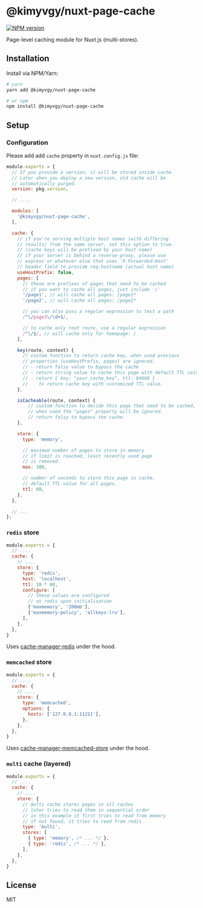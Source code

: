 # @kimyvgy/nuxt-page-cache
[![NPM version](https://img.shields.io/npm/v/@kimyvgy/nuxt-page-cache.svg)](https://www.npmjs.com/package/@kimyvgy/nuxt-page-cache)

Page-level caching module for Nuxt.js (multi-stores).

## Installation

Install via NPM/Yarn:

```bash
# yarn
yarn add @kimyvgy/nuxt-page-cache

# or npm
npm install @kimyvgy/nuxt-page-cache
```

## Setup

### Configuration

Please add add `cache` property in `nuxt.config.js` file:

```javascript
module.exports = {
  // If you provide a version, it will be stored inside cache.
  // Later when you deploy a new version, old cache will be
  // automatically purged.
  version: pkg.version,

  // ....

  modules: [
    '@kimyvgy/nuxt-page-cache',
  ],

  cache: {
    // if you're serving multiple host names (with differing
    // results) from the same server, set this option to true.
    // (cache keys will be prefixed by your host name)
    // if your server is behind a reverse-proxy, please use
    // express or whatever else that uses 'X-Forwarded-Host'
    // header field to provide req.hostname (actual host name)
    useHostPrefix: false,
    pages: [
      // these are prefixes of pages that need to be cached
      // if you want to cache all pages, just include '/'
      '/page1', // will cache all pages: /page1*
      '/page2', // will cache all pages: /page2*

      // you can also pass a regular expression to test a path
      /^\/page3\/\d+$/,

      // to cache only root route, use a regular expression
      /^\/$/, // will cache only for homepage: /
    ],

    key(route, context) {
      // custom function to return cache key, when used previous
      // properties (useHostPrefix, pages) are ignored.
      // - return falsy value to bypass the cache
      // - return string value to cache this page with default TTL value.
      // - return { key: "your_cache_key", ttl: 84600 }
      //    to return cache key with customized TTL value.
    },

    isCacheable(route, context) {
        // custom function to decide this page that need to be cached,
        // when used the "pages" property will be ignored.
        // return falsy to bypass the cache.
    },

    store: {
      type: 'memory',

      // maximum number of pages to store in memory
      // if limit is reached, least recently used page
      // is removed.
      max: 100,

      // number of seconds to store this page in cache,
      // default TTL value for all pages.
      ttl: 60,
    },
  },

  // ...
};
```

### `redis` store

```javascript
module.exports = {
  // ....
  cache: {
    // ....
    store: {
      type: 'redis',
      host: 'localhost',
      ttl: 10 * 60,
      configure: [
        // these values are configured
        // on redis upon initialization
        ['maxmemory', '200mb'],
        ['maxmemory-policy', 'allkeys-lru'],
      ],
    },
  },
}
```
Uses [cache-manager-redis](https://www.npmjs.com/package/cache-manager-redis) under the hood.

### `memcached` store

```javascript
module.exports = {
  // ....
  cache: {
    // ....
    store: {
      type: 'memcached',
      options: {
        hosts: ['127.0.0.1:11211'],
      },
    },
  },
}
```
Uses [cache-manager-memcached-store](https://www.npmjs.com/package/cache-manager-memcached-store) under the hood.

### `multi` cache (layered)

```javascript
module.exports = {
  // ....
  cache: {
    // ....
    store: {
      // multi cache stores pages in all caches
      // later tries to read them in sequential order
      // in this example it first tries to read from memory
      // if not found, it tries to read from redis
      type: 'multi',
      stores: [
        { type: 'memory', /* ... */ },
        { type: 'redis', /* ... */ },
      ],
    },
  },
}
```

## License
MIT

